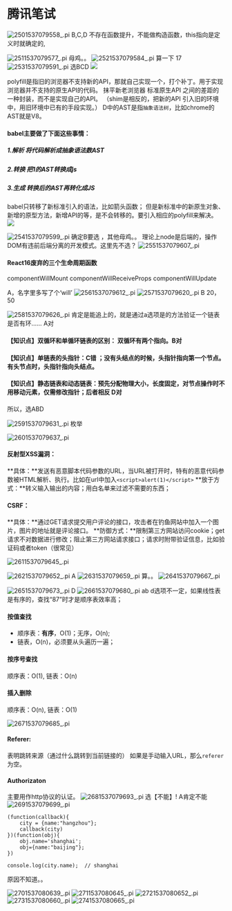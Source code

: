 # 腾讯笔试
![2501537079558_.pi](http://oypuj66a9.bkt.clouddn.com/2501537079558_.pic.jpg)
B,C,D 不存在函数提升，不能做构造函数，this指向是定义时就确定的,

![2511537079577_.pi](http://oypuj66a9.bkt.clouddn.com/2511537079577_.pic.jpg)
母鸡。。
![2521537079584_.pi](http://oypuj66a9.bkt.clouddn.com/2521537079584_.pic.jpg)
算一下 17
![2531537079591_.pi](http://oypuj66a9.bkt.clouddn.com/2531537079591_.pic.jpg)
选BCD
![](http://oypuj66a9.bkt.clouddn.com/15370839227236.jpg)

polyfill是指旧的浏览器不支持新的API，那就自己实现一个，打个补丁。用于实现浏览器并不支持的原生API的代码。
抹平新老浏览器 标准原生API 之间的差距的一种封装，而不是实现自己的API。
（shim是相反的，把新的API 引入旧的环境中，用旧环境中已有的手段实现。）
D中的AST是指`抽象语法树`，比如chrome的AST就是V8。

#### babel主要做了下面这些事情：
##### 1.解析  将代码解析成抽象语法数AST
##### 2.转换  把1的AST转换成js
##### 3.生成  转换后的AST再转化成JS
babel只转移了新标准引入的语法，比如箭头函数；
但是新标准中的新原生对象、新增的原型方法，新增API的等，是不会转移的。要引入相应的polyfill来解决。
![](http://oypuj66a9.bkt.clouddn.com/15370836019038.jpg)

![2541537079599_.pi](http://oypuj66a9.bkt.clouddn.com/2541537079599_.pic.jpg)
确定B要选 ，其他母鸡。。
理论上node是后端的，操作DOM有违前后端分离的开发模式。这里先不选？
![2551537079607_.pi](http://oypuj66a9.bkt.clouddn.com/2551537079607_.pic.jpg)
#### React16废弃的三个生命周期函数

componentWillMount
componentWillReceiveProps
componentWillUpdate

A，名字里多写了个‘will’
![2561537079612_.pi](http://oypuj66a9.bkt.clouddn.com/2561537079612_.pic.jpg)
![2571537079620_.pi](http://oypuj66a9.bkt.clouddn.com/2571537079620_.pic.jpg)
B 20，50

![2581537079626_.pi](http://oypuj66a9.bkt.clouddn.com/2581537079626_.pic.jpg)
肯定是能追上的，就是通过a选项是的方法验证一个链表是否有环…… A对
#### 【知识点】双循环和单循环链表的区别： 双循环有两个指向。B对
#### 【知识点】单链表的头指针：C错 ；没有头结点的时候，头指针指向第一个节点。有头节点时，头指针指向头结点。
#### 【知识点】静态链表和动态链表：预先分配物理大小，长度固定，对节点操作时不用移动元素，仅需修改指针；后者相反  D对
所以，选ABD

![2591537079631_.pi](http://oypuj66a9.bkt.clouddn.com/2591537079631_.pic.jpg)
枚举

![2601537079637_.pi](http://oypuj66a9.bkt.clouddn.com/2601537079637_.pic.jpg)
#### 反射型XSS漏洞：
**具体：**发送有恶意脚本代码参数的URL，当URL被打开时，特有的恶意代码参数被HTML解析、执行。比如在url中加入`<script>alert(1)</script>`
**放于方式：**转义输入输出的内容；用白名单来过滤不需要的东西；
#### CSRF：
**具体：**通过GET请求提交用户评论的接口，攻击者在钓鱼网站中加入一个图片，图片的地址就是评论接口。
**防御方式：**限制第三方网站访问cookie；get请求不对数据进行修改；阻止第三方网站请求接口；请求时附带验证信息，比如验证码或者token（很常见）

![2611537079645_.pi](http://oypuj66a9.bkt.clouddn.com/2611537079645_.pic.jpg)

![2621537079652_.pi](http://oypuj66a9.bkt.clouddn.com/2621537079652_.pic.jpg)
A
![2631537079659_.pi](http://oypuj66a9.bkt.clouddn.com/2631537079659_.pic.jpg)
算。。
![2641537079667_.pi](http://oypuj66a9.bkt.clouddn.com/2641537079667_.pic.jpg)

![2651537079673_.pi](http://oypuj66a9.bkt.clouddn.com/2651537079673_.pic.jpg)
D
![2661537079680_.pi](http://oypuj66a9.bkt.clouddn.com/2661537079680_.pic.jpg)
ab
d选项不一定，如果线性表是有序的，查找“87”时才是顺序表效率高；
####  按值查找
* 顺序表：**有序**，O(1)；无序，O(n);
* 链表，O(n)，必须要从头遍历一遍；

#### 按序号查找
顺序表：O(1),
链表：O(n)
#### 插入删除
顺序表：O(n),
链表：O(1)


![2671537079685_.pi](http://oypuj66a9.bkt.clouddn.com/2671537079685_.pic.jpg)
#### Referer:
表明跳转来源（通过什么跳转到当前链接的）
如果是手动输入URL，那么`referer`为空。
#### Authorizaton
主要用作http协议的认证。
![2681537079693_.pi](http://oypuj66a9.bkt.clouddn.com/2681537079693_.pic.jpg)
选【不能】!
A肯定不能
![2691537079699_.pi](http://oypuj66a9.bkt.clouddn.com/2691537079699_.pic.jpg)

```
(function(callback){
    city = {name:"hangzhou"};
    callback(city)
})(function(obj){
    obj.name='shanghai';
    obj={name:"baijing"};
})

console.log(city.name);  // shanghai
```
原因不知道。。

![2701537080639_.pi](http://oypuj66a9.bkt.clouddn.com/2701537080639_.pic.jpg)
![2711537080645_.pi](http://oypuj66a9.bkt.clouddn.com/2711537080645_.pic.jpg)
![2721537080652_.pi](http://oypuj66a9.bkt.clouddn.com/2721537080652_.pic.jpg)
![2731537080660_.pi](http://oypuj66a9.bkt.clouddn.com/2731537080660_.pic.jpg)
![2741537080665_.pi](http://oypuj66a9.bkt.clouddn.com/2741537080665_.pic.jpg)
